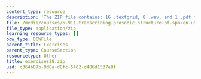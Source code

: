 ```yaml
---
content_type: resource
description: 'The ZIP file contains: 16 .textgrid, 8 .wav, and 1 .pdf files.'
file: /media/courses/6-911-transcribing-prosodic-structure-of-spoken-utterances-with-tobi-january-iap-2006/c364b87b9d8ad8fc5462d486d1537e8f_exercises28.zip
file_type: application/zip
learning_resource_types: []
ocw_type: OCWFile
parent_title: Exercises
parent_type: CourseSection
resourcetype: Other
title: exercises28.zip
uid: c364b87b-9d8a-d8fc-5462-d486d1537e8f
---
```

